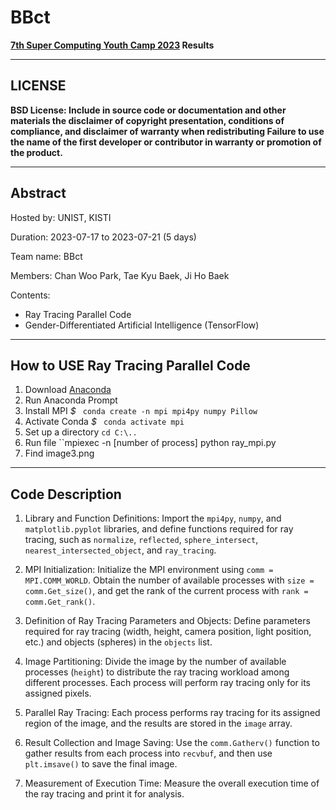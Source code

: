 # __BBct__

**[7th Super Computing Youth Camp 2023](https://sites.google.com/view/scyouthcamp/) Results**

***
## LICENSE
**BSD License: Include in source code or documentation and other materials the disclaimer of copyright presentation, conditions of compliance, and disclaimer of warranty when redistributing
Failure to use the name of the first developer or contributor in warranty or promotion of the product.**

***
## Abstract

Hosted by: UNIST, KISTI

Duration: 2023-07-17 to 2023-07-21 (5 days)

Team name: BBct

Members: Chan Woo Park, Tae Kyu Baek, Ji Ho Baek

Contents: 
- Ray Tracing Parallel Code
- Gender-Differentiated Artificial Intelligence (TensorFlow)

***

## How to USE __Ray Tracing Parallel Code__

1. Download [Anaconda](https://www.anaconda.com/)
2. Run Anaconda Prompt
3. Install MPI *$* `` conda create -n mpi mpi4py numpy Pillow``
5. Activate Conda *$* `` conda activate mpi``
6. Set up a directory ``cd C:\..``
7. Run file ``mpiexec -n [number of process] python ray_mpi.py
8. Find image3.png

***

## Code Description

1. Library and Function Definitions: Import the ``mpi4py``, ``numpy``, and ``matplotlib.pyplot`` libraries, and define functions required for ray tracing, such as ``normalize``, ``reflected``, ``sphere_intersect``, ``nearest_intersected_object``, and ``ray_tracing``.

2. MPI Initialization: Initialize the MPI environment using ``comm = MPI.COMM_WORLD``. Obtain the number of available processes with ``size = comm.Get_size()``, and get the rank of the current process with ``rank = comm.Get_rank()``.

3. Definition of Ray Tracing Parameters and Objects: Define parameters required for ray tracing (width, height, camera position, light position, etc.) and objects (spheres) in the ``objects`` list.

4. Image Partitioning: Divide the image by the number of available processes (``height``) to distribute the ray tracing workload among different processes. Each process will perform ray tracing only for its assigned pixels.

5. Parallel Ray Tracing: Each process performs ray tracing for its assigned region of the image, and the results are stored in the ``image`` array.

6. Result Collection and Image Saving: Use the ``comm.Gatherv()`` function to gather results from each process into ``recvbuf``, and then use ``plt.imsave()`` to save the final image.

7. Measurement of Execution Time: Measure the overall execution time of the ray tracing and print it for analysis.
